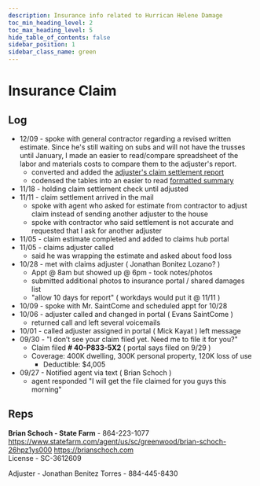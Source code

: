 ```yaml
---
description: Insurance info related to Hurrican Helene Damage
toc_min_heading_level: 2
toc_max_heading_level: 5
hide_table_of_contents: false
sidebar_position: 1
sidebar_class_name: green
---
```


# Insurance Claim


## Log 

- 12/09 - spoke with general contractor regarding a revised written estimate. Since he's still waiting on subs and will not have the trusses until January, I made an easier to read/compare spreadsheet of the labor and materials costs to compare them to the adjuster's report. 
  - converted and added the [adjuster's claim settlement report](/notes/house/helene-ins-adjust.md)
  - codensed the tables into an easier to read [formatted summary](/notes/house/helene-ins-sum.md) 
- 11/18 - holding claim settlement check until adjusted
- 11/11 - claim settlement arrived in the mail 
  - spoke with agent who asked for estimate from contractor to adjust claim instead of sending another adjuster to the house
  - spoke with contractor who said settlement is not accurate and requested that I ask for another adjuster
- 11/05 - claim estimate completed and added to claims hub portal
- 11/05 - claims adjuster called
  - said he was wrapping the estimate and asked about food loss
- 10/28 - met with claims adjuster ( Jonathan Bonitez Lozano? ) 
  - Appt @ 8am but showed up @ 6pm - took notes/photos
  - submitted additional photos to insurance portal / shared damages list
  - "allow 10 days for report" ( workdays would put it @ 11/11 )
- 10/09 - spoke with Mr. SaintCome and scheduled appt for 10/28
- 10/06 - adjuster called and changed in portal ( Evans SaintCome ) 
  - returned call and left several voicemails
- 10/01 - called adjuster assigned in portal ( Mick Kayat ) left message
- 09/30 - "I don’t see your claim filed yet. Need me to file it for you?"
  - Claim filed **# 40-P833-5X2** ( portal says filed on 9/29 )
  - Coverage: 400K dwelling, 300K personal property, 120K loss of use
    - Deductible: $4,005
- 09/27 - Notified agent via text ( Brian Schoch )
  - agent responded "I will get the file claimed for you guys this morning"


## Reps

**Brian Schoch - State Farm** - 864-223-1077
https://www.statefarm.com/agent/us/sc/greenwood/brian-schoch-26hpz1ys000
https://brianschoch.com  
License - SC-3612609

Adjuster -  Jonathan Benitez Torres - 884-445-8430